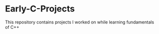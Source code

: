 # Early-C-Projects
This repository contains projects I worked on while learning fundamentals of C++
